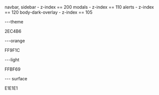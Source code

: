 navbar, sidebar - z-index == 200
modals - z-index == 110
alerts - z-index == 120
body-dark-overlay - z-index == 105


---theme 

2EC4B6

---orange

FF9F1C

---light 

FFBF69

--- surface

E1E1E1